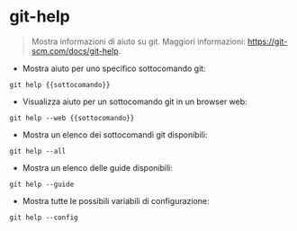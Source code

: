 # git-help

> Mostra informazioni di aiuto su git.
> Maggiori informazioni: <https://git-scm.com/docs/git-help>.

- Mostra aiuto per uno specifico sottocomando git:

`git help {{sottocomando}}`

- Visualizza aiuto per un sottocomando git in un browser web:

`git help --web {{sottocomando}}`

- Mostra un elenco dei sottocomandi git disponibili:

`git help --all`

- Mostra un elenco delle guide disponibili:

`git help --guide`

- Mostra tutte le possibili variabili di configurazione:

`git help --config`
